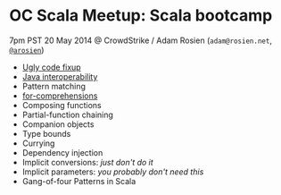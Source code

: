 # OC Scala Meetup: Scala bootcamp

7pm PST 20 May 2014 @ CrowdStrike / Adam Rosien (`adam@rosien.net`, [`@arosien`](https://twitter.com/arosien))

* [Ugly code fixup](out/ugly-code-fixup.md)
* [Java interoperability](out/java-interop.md)
* Pattern matching
* [for-comprehensions](out/for-comprehensions.md)
* Composing functions
* Partial-function chaining
* Companion objects
* Type bounds
* Currying
* Dependency injection
* Implicit conversions: *just don't do it*
* Implicit parameters: *you probably don't need this*
* Gang-of-four Patterns in Scala